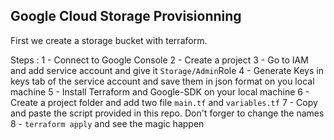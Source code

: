 ## Google Cloud Storage Provisionning

First we create a storage bucket with terraform.

Steps :
  1 - Connect to Google Console
  2 - Create a project
  3 - Go to IAM and add service account and give it `Storage/Admin`Role
  4 - Generate Keys in keys tab of the service account and save them in json format on you local machine
  5 - Install Terraform and Google-SDK on your local machine
  6 - Create a project folder and add two file `main.tf` and `variables.tf`
  7 - Copy and paste the script provided in this repo. Don't forger to change the names 
  8 - `terraform apply` and see the magic happen
